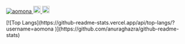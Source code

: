 <p align="left">
  <a href="https://github.com/aomona/aomona/">
    <img src="https://komarev.com/ghpvc/?username=aomona" alt="aomona" />
  </a>
  <a href="http://twitter.com/aomona_01">
    <img height="20" src="https://img.shields.io/twitter/follow/aomona_01?label=Twitter&logo=twitter&style=flat" />
  </a>
  <a href="https://github.com/aomona">
    <img height="20" src="https://img.shields.io/github/followers/aomona?label=follow&logo=github&style=flat" />
  </a>
</p>
<p>
  [![Top Langs](https://github-readme-stats.vercel.app/api/top-langs/?username=aomona
)](https://github.com/anuraghazra/github-readme-stats)
</p>
